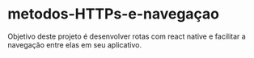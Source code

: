# metodos-HTTPs-e-navegaçao

Objetivo deste projeto é desenvolver rotas com react native e facilitar a navegação entre elas em seu aplicativo.

